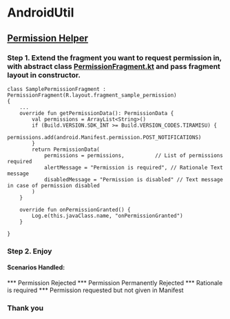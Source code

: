 # AndroidUtil

## [Permission Helper](app/src/main/java/com/nakul/androidutil/permission_helper)


### Step 1. Extend the fragment you want to request permission in, with abstract class [PermissionFragment.kt](app/src/main/java/com/nakul/androidutil/permission_helper/PermissionFragment.kt) and pass fragment layout in constructor.

    class SamplePermissionFragment : PermissionFragment(R.layout.fragment_sample_permission)
    {
        ...
        override fun getPermissionData(): PermissionData {
            val permissions = ArrayList<String>()   
            if (Build.VERSION.SDK_INT >= Build.VERSION_CODES.TIRAMISU) {
                permissions.add(android.Manifest.permission.POST_NOTIFICATIONS)
            }
            return PermissionData(
                permissions = permissions,          // List of permissions required
                alertMessage = "Permission is required", // Rationale Text message 
                disabledMessage = "Permission is disabled" // Text message in case of permission disabled                   
            )
        }
    
        override fun onPermissionGranted() {
            Log.e(this.javaClass.name, "onPermissionGranted")
        }

    }            

###  Step 2. Enjoy


#### Scenarios Handled:
*** Permission Rejected
*** Permission Permanently Rejected
*** Rationale is required
*** Permission requested but not given in Manifest


### Thank you
